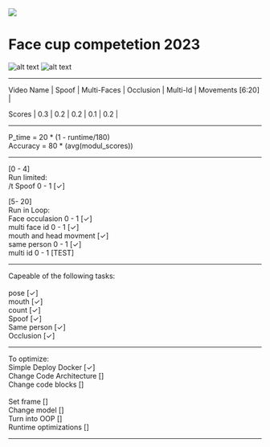 <img src='[](https://facecup.ir/wp-content/uploads/2022/12/Face-Cup_Animation_1.gif)'>

# Face cup competetion 2023

![alt text](https://mms.businesswire.com/media/20210406005123/en/869329/5/AdobeStock_397652837_IDEMIA_light.jpg)
![alt text](https://facecup.ir/wp-content/uploads/2022/12/Face-Cup_Animation_1.gif)


____________________________________________________________________________

Video Name | Spoof | Multi-Faces | Occlusion | Multi-Id | Movements [6:20] |

Scores	   |  0.3  |	  0.2    |    0.2    |	  0.1   |        0.2       |
____________________________________________________________________________

P_time = 20 * (1 - runtime/180)<br>
Accuracy = 80 * (avg(modul_scores))<br>
____________________________________________________________________________

[0 - 4]<br>
Run limited:<br>
	/t Spoof     0 - 1    [✓] <br>

	
[5- 20]<br>
Run in Loop:<br>
	Face occulasion  0 - 1   [✓] <br>
	multi face id  0 - 1  [✓]<br>
	mouth and head movment [✓] <br>
	same person  0 - 1     [✓] <br>
	multi id  0 - 1  [TEST]<br>

____________________________________________________________________________
Capeable of the following tasks:<br>
	<br>pose        [✓] 
	<br>mouth       [✓] 
	<br>count       [✓] 
	<br>Spoof       [✓] 
	<br>Same person [✓]
	<br>Occlusion   [✓]
	
____________________________________________________________________________
To optimize:
	<br>Simple Deploy Docker     [✓]
	<br>Change Code Architecture []
	<br>Change code blocks       []		
	<br>Set frame			     []
	<br>Change model             [] 
	<br>Turn into OOP            []
	<br>Runtime optimizations    []
	
___________________________________________________________________________
